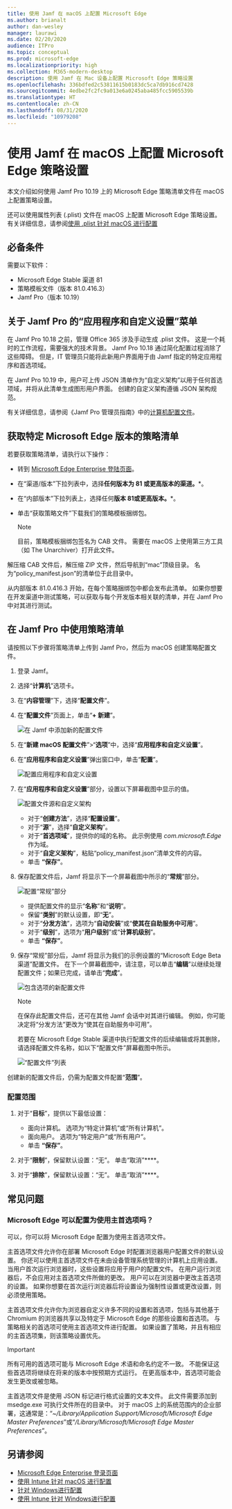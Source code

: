 ```yaml
---
title: 使用 Jamf 在 macOS 上配置 Microsoft Edge
ms.author: brianalt
author: dan-wesley
manager: laurawi
ms.date: 02/20/2020
audience: ITPro
ms.topic: conceptual
ms.prod: microsoft-edge
ms.localizationpriority: high
ms.collection: M365-modern-desktop
description: 使用 Jamf 在 Mac 设备上配置 Microsoft Edge 策略设置
ms.openlocfilehash: 336bdfed2c53811615b0183dc5ca7db916cd7428
ms.sourcegitcommit: 4edbe2fc2fc9a013e6a0245aba485fcc5905539b
ms.translationtype: HT
ms.contentlocale: zh-CN
ms.lasthandoff: 08/31/2020
ms.locfileid: "10979208"
---
```

# 使用 Jamf 在 macOS 上配置 Microsoft Edge 策略设置

本文介绍如何使用 Jamf Pro 10.19 上的 Microsoft Edge 策略清单文件在 macOS 上配置策略设置。

还可以使用属性列表 (.plist) 文件在 macOS 上配置 Microsoft Edge 策略设置。 有关详细信息，请参阅[使用 .plist 针对 macOS 进行配置](configure-microsoft-edge-on-mac.md)


## 必备条件

需要以下软件：

- Microsoft Edge Stable 渠道 81
- 策略模板文件（版本 81.0.416.3）
- Jamf Pro（版本 10.19）

## 关于 Jamf Pro 的“应用程序和自定义设置”菜单

在 Jamf Pro 10.18 之前，管理 Office 365 涉及手动生成 .plist 文件。 这是一个耗时的工作流程，需要强大的技术背景。 Jamf Pro 10.18 通过简化配置过程消除了这些障碍。 但是，IT 管理员只能将此新用户界面用于由 Jamf 指定的特定应用程序和首选项域。

在 Jamf Pro 10.19 中，用户可上传 JSON 清单作为“自定义架构”以用于任何首选项域，并将从此清单生成图形用户界面。 创建的自定义架构遵循 JSON 架构规范。

有关详细信息，请参阅《Jamf Pro 管理员指南》中的[计算机配置文件](https://jamf.it/computer-configuration-profiles)。

## 获取特定 Microsoft Edge 版本的策略清单

若要获取策略清单，请执行以下操作：

- 转到 [Microsoft Edge Enterprise 登陆页面](https://aka.ms/EdgeEnterprise)。
- 在“渠道/版本”下拉列表中，选择**任何版本为 81 或更高版本的渠道。***。
- 在“内部版本”下拉列表上，选择任何**版本 81或更高版本。***。
- 单击“获取策略文件”下载我们的策略模板捆绑包。

  > [!NOTE]
  > 目前，策略模板捆绑包签名为 CAB 文件。 需要在 macOS 上使用第三方工具（如 The Unarchiver）打开此文件。

解压缩 CAB 文件后，解压缩 ZIP 文件，然后导航到“mac”顶级目录。 名为“policy_manifest.json”的清单位于此目录中。

从内部版本 81.0.416.3 开始，在每个策略捆绑包中都会发布此清单。 如果你想要在开发渠道中测试策略，可以获取与每个开发版本相关联的清单，并在 Jamf Pro 中对其进行测试。  

## 在 Jamf Pro 中使用策略清单

请按照以下步骤将策略清单上传到 Jamf Pro，然后为 macOS 创建策略配置文件。

1. 登录 Jamf。
2. 选择“**计算机**”选项卡。
3. 在“**内容管理**”下，选择“**配置文件**”。
4. 在“**配置文件**”页面上，单击“**+ 新建**”。

   ![在 Jamf 中添加新的配置文件](media/configure-microsoft-edge-on-mac-jamf/configure-macos-jamf-configuration-profiles.png)

5. 在“**新建 macOS 配置文件**”>“**选项**”中，选择“**应用程序和自定义设置**”。
6. 在“**应用程序和自定义设置**”弹出窗口中，单击“**配置**”。

   ![配置应用程序和自定义设置](media/configure-microsoft-edge-on-mac-jamf/configure-macos-jamf-app-and-custom.png)

7. 在“**应用程序和自定义设置**”部分，设置以下屏幕截图中显示的值。

   ![配置文件源和自定义架构](media/configure-microsoft-edge-on-mac-jamf/configure-macos-jamf-app-and-custom-schema.png)

   - 对于“**创建方法**”，选择“**配置设置**”。
   - 对于“**源**”，选择“**自定义架构**”。
   - 对于“**首选项域**”，提供你的域的名称。 此示例使用 *com.microsoft.Edge* 作为域。
   - 对于“**自定义架构**”，粘贴“policy_manifest.json”清单文件的内容。
   - 单击 **“保存”**。

8. 保存配置文件后，Jamf 将显示下一个屏幕截图中所示的“**常规**”部分。

   ![配置“常规”部分](media/configure-microsoft-edge-on-mac-jamf/configure-macos-jamf-app-and-custom-general-setting.png)

   - 提供配置文件的显示“**名称**”和“**说明**”。
   - 保留“**类别**”的默认设置，即“**无**”。
   - 对于“**分发方法**”，选项为“**自动安装**”或“**使其在自助服务中可用**”。
   - 对于“**级别**”，选项为“**用户级别**”或“**计算机级别**”。
   - 单击 **“保存”**。

9. 保存“常规”部分后，Jamf 将显示为我们的示例设置的“Microsoft Edge Beta 渠道”配置文件。 在下一个屏幕截图中，请注意，可以单击“**编辑**”以继续处理配置文件；如果已完成，请单击“**完成**”。

   ![包含选项的新配置文件](media/configure-microsoft-edge-on-mac-jamf/configure-macos-jamf-configuration-profiles-beta-channel.png)

   > [!NOTE]
   > 在保存此配置文件后，还可在其他 Jamf 会话中对其进行编辑。 例如，你可能决定将“分发方法”更改为“使其在自助服务中可用”。

   若要在 Microsoft Edge Stable 渠道中执行配置文件的后续编辑或将其删除，请选择配置文件名称，如以下“配置文件”屏幕截图中所示。

   ![“配置文件”列表](media/configure-microsoft-edge-on-mac-jamf/configure-macos-jamf-configuration-profiles-beta-channel-done.png)

创建新的配置文件后，仍需为配置文件配置“**范围**”。

### 配置范围

1. 对于“**目标**”，提供以下最低设置：

   - 面向计算机。 选项为“特定计算机”或“所有计算机”。
   - 面向用户。 选项为“特定用户”或“所有用户”。
   - 单击 **“保存”**。
2. 对于“**限制**”，保留默认设置：“无”。 单击“取消”****。
3. 对于“**排除**”，保留默认设置：“无”。 单击“取消”****。

## 常见问题

### Microsoft Edge 可以配置为使用主首选项吗？

可以，你可以将 Microsoft Edge 配置为使用主首选项文件。

主首选项文件允许你在部署 Microsoft Edge 时配置浏览器用户配置文件的默认设置。 你还可以使用主首选项文件在未由设备管理系统管理的计算机上应用设置。 当用户首次运行浏览器时，这些设置将应用于用户的配置文件。 在用户运行浏览器后，不会应用对主首选项文件所做的更改。 用户可以在浏览器中更改主首选项的设置。 如果你想要在首次运行浏览器后将设置设为强制性设置或更改设置，则必须使用策略。

主首选项文件允许你为浏览器自定义许多不同的设置和首选项，包括与其他基于 Chromium 的浏览器共享以及特定于 Microsoft Edge 的那些设置和首选项。  与策略相关的首选项可使用主首选项文件进行配置。 如果设置了策略，并且有相应的主首选项集，则该策略设置优先。

> [!IMPORTANT]
> 所有可用的首选项可能与 Microsoft Edge 术语和命名约定不一致。  不能保证这些首选项将继续在将来的版本中按预期方式运行。 在更高版本中，首选项可能会发生更改或被忽略。

主首选项文件是使用 JSON 标记进行格式设置的文本文件。 此文件需要添加到 msedge.exe 可执行文件所在的目录中。 对于 macOS 上的系统范围内的企业部署，这通常是：“*~/Library/Application Support/Microsoft/Microsoft Edge Master Preferences*”或“*/Library/Microsoft/Microsoft Edge Master Preferences*”。

## 另请参阅

- [Microsoft Edge Enterprise 登录页面](https://aka.ms/EdgeEnterprise)
- [使用 Intune 针对 macOS 进行配置](configure-microsoft-edge-on-mac.md)
- [针对 Windows进行配置](configure-microsoft-edge.md)
- [使用 Intune 针对 Windows进行配置](configure-edge-with-intune.md)
